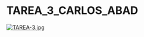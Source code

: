 # TAREA_3_CARLOS_ABAD
[![TAREA-3.jpg](https://i.postimg.cc/KzDRwnSZ/TAREA-3.jpg)](https://postimg.cc/jwCxJnS9)
